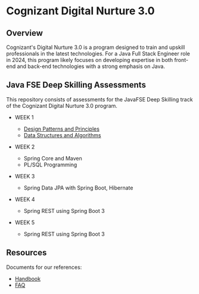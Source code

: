 # Cognizant Digital Nurture 3.0 

## Overview
Cognizant's Digital Nurture 3.0 is a program designed to train and upskill professionals in the latest technologies. For a Java Full Stack Engineer role in 2024, this program likely focuses on developing expertise in both front-end and back-end technologies with a strong emphasis on Java.

## Java FSE Deep Skilling Assessments 
This repository consists of assessments for the JavaFSE Deep Skilling track of the Cognizant Digital Nurture 3.0 program.
* WEEK 1
  
    - [Design Patterns and Principles](https://github.com/rohansingh2425/Rohan-Singh_5017191/tree/main/WEEK%201%20(Design%20Patterns%20and%20Principles)/%5BANSWERS%5D%20Week%201_Design%20Patterns%20and%20Principles)
    - [Data Structures and Algorithms](https://github.com/rohansingh2425/Rohan-Singh_5017191/tree/main/WEEK%201%20(Data%20Structures%20and%20Algorithms)/%5BANSWERS%5D%20Week%201_Algorithms_Data%20Structures)
      
* WEEK 2
  
    - Spring Core and Maven
    - PL/SQL Programming
      
* WEEK 3
  
    - Spring Data JPA with Spring Boot, Hibernate
      
* WEEK 4
  
    - Spring REST using Spring Boot 3
      
* WEEK 5
  
    - Spring REST using Spring Boot 3
      
## Resources
Documents for our references:
* [Handbook](https://github.com/rohansingh2425/Rohan-Singh_5017191/blob/main/Resources/COGNIZANT%20DN3.0-Deepskilling-Handbook-Java-FSE.pdf)
* [FAQ](https://github.com/rohansingh2425/Rohan-Singh_5017191/blob/main/Resources/COGNIZANT%20FAQ%20-%20DN%203.0.pdf)  




 
